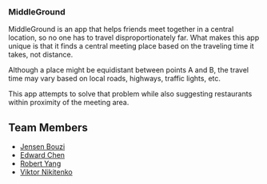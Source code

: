 ### MiddleGround

MiddleGround is an app that helps friends meet together in a central location, so no one has to travel disproportionately far. What makes this app unique is that it finds a central meeting place based on the traveling time it takes, not distance.

Although a place might be equidistant between points A and B, the travel time may vary based on local roads, highways, traffic lights, etc.

This app attempts to solve that problem while also suggesting restaurants within proximity of the meeting area.

## Team Members
* [Jensen Bouzi](https://github.com/jbouzi12)
* [Edward Chen](https://github.com/Edchen001)
* [Robert Yang](https://github.com/unknownbreaker)
* [Viktor Nikitenko](https://github.com/vnikiten01)
